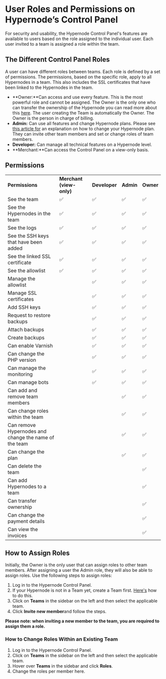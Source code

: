 <!-- source: https://support.hypernode.com/en/services/control-panel/user-roles-and-permissions-on-hypernodes-control-panel/ -->
# User Roles and Permissions on Hypernode’s Control Panel

For security and usability, the Hypernode Control Panel's features are available to users based on the role assigned to the individual user. Each user invited to a team is assigned a role within the team.


The Different Control Panel Roles
---------------------------------

A user can have different roles between teams. Each role is defined by a set of permissions. The permissions, based on the specific role, apply to all Hypernodes in a team. This also includes the SSL certificates that have been linked to the Hypernodes in the team. 

* **Owner:**Can access and use every feature. This is the most powerful role and cannot be assigned. The Owner is the only one who can transfer the ownership of the Hypernode you can read more about this [here](https://support.hypernode.com/en/services/control-panel/transfer-ownership). The user creating the Team is automatically the Owner. The Owner is the person in charge of billing.
* **Admin:** Can use all features and change Hypernode plans. Please see [this article for](https://support.hypernode.com/en/about/billing/how-to-up-or-downgrade-your-hypernode-plan#Up--and-Downgrading-Your-Hosting-Plan-for-Control-Panel-Users) an explanation on how to change your Hypernode plan. They can invite other team members and set or change roles of team members.
* **Developer:** Can manage all technical features on a Hypernode level.
* **Merchant:**Can access the Control Panel on a view-only basis.

Permissions
-----------

|  |  |  |  |  |
| --- | --- | --- | --- | --- |
| **Permissions** | **Merchant (view-only)** | **Developer** | **Admin** | **Owner** |
| See the team | ✅ | ✅ | ✅ | ✅ |
| See the Hypernodes in the team | ✅ | ✅ | ✅ | ✅ |
| See the logs | ✅ | ✅ | ✅ | ✅ |
| See the SSH keys that have been added | ✅ | ✅ | ✅ | ✅ |
| See the linked SSL certificate | ✅ | ✅ | ✅ | ✅ |
| See the allowlist | ✅ | ✅ | ✅ | ✅ |
| Manage the allowlist |  | ✅ | ✅ | ✅ |
| Manage SSL certificates |  | ✅ | ✅ | ✅ |
| Add SSH keys |  | ✅ | ✅ | ✅ |
| Request to restore backups |  | ✅ | ✅ | ✅ |
| Attach backups |  | ✅ | ✅ | ✅ |
| Create backups |  | ✅ | ✅ | ✅ |
| Can enable Varnish |  | ✅ | ✅ | ✅ |
| Can change the PHP version |  | ✅ | ✅ | ✅ |
| Can manage the monitoring |  | ✅ | ✅ | ✅ |
| Can manage bots |  | ✅ | ✅ | ✅ |
| Can add and remove team members |  |  | ✅ | ✅ |
| Can change roles within the team |  |  | ✅ | ✅ |
| Can remove Hypernodes and change the name of the team |  |  | ✅ | ✅ |
| Can change the plan |  |  | ✅ | ✅ |
| Can delete the team |  |  |  | ✅ |
| Can add Hypernodes to a team |  |  |  | ✅ |
| Can transfer ownership |  |  |  | ✅ |
| Can change the payment details |  |  |  | ✅ |
| Can view the invoices |  |  |  | ✅ |

How to Assign Roles
-------------------

Initially, the Owner is the only user that can assign roles to other team members. After assigning a user the Admin role, they will also be able to assign roles. Use the following steps to assign roles:

1. Log in to the Hypernode Control Panel.
2. If your Hypernode is not in a Team yet, create a Team first. [Here's](https://support.hypernode.com/en/services/control-panel/managing-your-teams) how to do this.
3. Click on **Teams** in the sidebar on the left and then select the applicable team.
4. Click **Invite new member**and follow the steps.

**Please note: when inviting a new member to the team, you are required to assign them a role.**

### How to Change Roles Within an Existing Team

1. Log in to the Hypernode Control Panel.
2. Click on **Teams** in the sidebar on the left and then select the applicable team.
3. Hover over **Teams** in the sidebar and click **Roles**.
4. Change the roles per member here.
